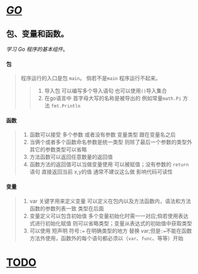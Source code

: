 # [_GO_](http://go-tour-zh.appspot.com/list)
## 包、变量和函数。
_学习 Go 程序的基本组件_。
#### 包
 > 程序运行的入口是包 `main`。 倘若不是`main` 程序运行不起来。
 >> 1. 导入包 可以编写多个导入语句 也可以使用`()`导入集合
 >> 2. 在go语言中 首字母大写的名称是被导出的 例如常量`math.Pi`  方法 `fmt.Println`
#### 函数
 > 1. 函数可以接受 多个参数 或者没有参数 变量类型 跟在变量名之后
 > 2. 当俩个或者多个函数命名参数是统一类型 则除了最后一个参数的类型外 其它的参数类型可以省略
 > 3. 方法函数可以返回任意数量的返回值
 > 4. 函数方法的返回值可以当做变量使用 可以被赋值；没有参数的 `return` 语句 直接返回当前 x,y的值 通常不建议这么做 影响代码可读性
#### 变量
 > 1. var 关键字用来定义变量 可以定义在包内以及方法函数内，语法和方法函数的参数列表一致 类型在后面
 > 2. 变量定义可以包含初始值 多个变量初始化时需一一对应;倘若使用表达式进行初始化赋值 则可以省略类型；变量从表达式的初始值中获取类型
 > 3. 可以使用 短声明 符号`:=` 在明确类型的地方 替换 var;但是`:=`不能在函数方法外使用，函数外的每个语句都必须以（`var`、`func`、等等）开始

# [TODO](http://go-tour-zh.appspot.com/basics/11)






